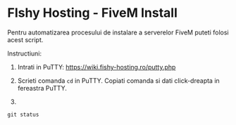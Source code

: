 # FIshy Hosting - FiveM Install

Pentru automatizarea procesului de instalare a serverelor FiveM puteti folosi acest script.

Instructiuni:

1. Intrati in PuTTY: https://wiki.fishy-hosting.ro/putty.php

2. Scrieti comanda `cd` in PuTTY. Copiati comanda si dati click-dreapta in fereastra PuTTY.

3. 
`git status`
